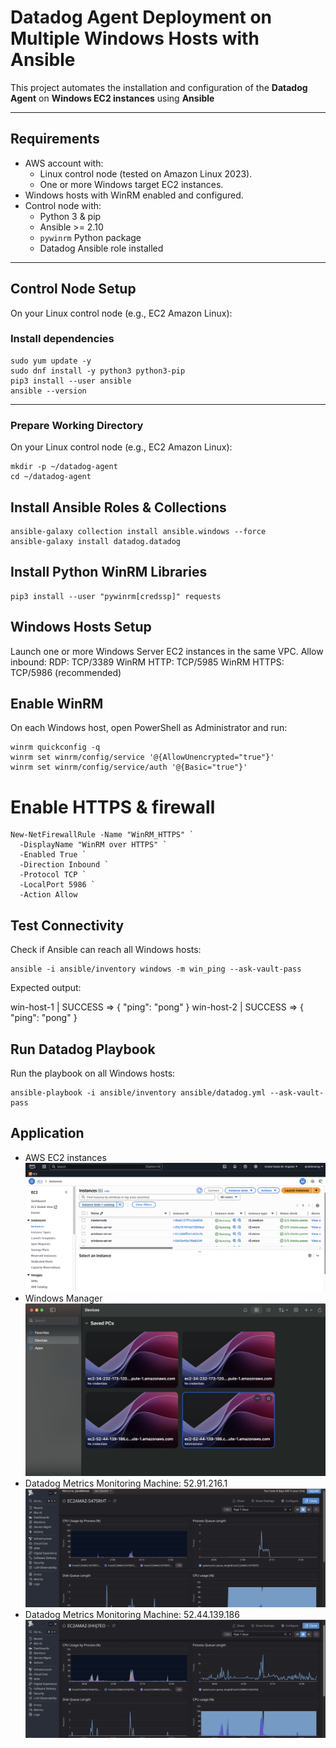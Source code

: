 # Datadog Agent Deployment on Multiple Windows Hosts with Ansible

This project automates the installation and configuration of the **Datadog Agent** on **Windows EC2 instances** using **Ansible**   

---

## Requirements

- AWS account with:
  - Linux control node (tested on Amazon Linux 2023).
  - One or more Windows target EC2 instances.
- Windows hosts with WinRM enabled and configured.
- Control node with:
  - Python 3 & pip
  - Ansible >= 2.10
  - `pywinrm` Python package
  - Datadog Ansible role installed

---

## Control Node Setup

On your Linux control node (e.g., EC2 Amazon Linux):

### Install dependencies
```
sudo yum update -y
sudo dnf install -y python3 python3-pip
pip3 install --user ansible
ansible --version 
```

---

### Prepare Working Directory

On your Linux control node (e.g., EC2 Amazon Linux):

```
mkdir -p ~/datadog-agent
cd ~/datadog-agent
```

##  Install Ansible Roles & Collections

```
ansible-galaxy collection install ansible.windows --force
ansible-galaxy install datadog.datadog
```

## Install Python WinRM Libraries

``` 
pip3 install --user "pywinrm[credssp]" requests
```

##  Windows Hosts Setup

Launch one or more Windows Server EC2 instances in the same VPC.
Allow inbound:
RDP: TCP/3389
WinRM HTTP: TCP/5985
WinRM HTTPS: TCP/5986 (recommended)

## Enable WinRM
On each Windows host, open PowerShell as Administrator and run:
```
winrm quickconfig -q
winrm set winrm/config/service '@{AllowUnencrypted="true"}'
winrm set winrm/config/service/auth '@{Basic="true"}'
```

# Enable HTTPS & firewall
```
New-NetFirewallRule -Name "WinRM_HTTPS" `
  -DisplayName "WinRM over HTTPS" `
  -Enabled True `
  -Direction Inbound `
  -Protocol TCP `
  -LocalPort 5986 `
  -Action Allow
```

## Test Connectivity
Check if Ansible can reach all Windows hosts:

```
ansible -i ansible/inventory windows -m win_ping --ask-vault-pass
```

Expected output:

win-host-1 | SUCCESS => { "ping": "pong" }
win-host-2 | SUCCESS => { "ping": "pong" }

## Run Datadog Playbook
Run the playbook on all Windows hosts:

```
ansible-playbook -i ansible/inventory ansible/datadog.yml --ask-vault-pass
```
## Application
- AWS EC2 instances
![aws](images/ec2-instances.png)
- Windows Manager
![windows](images/windows-manager.png)
- Datadog Metrics Monitoring Machine: 52.91.216.1 
![datadog](images/datadog-ec2-dashboard.png) 
- Datadog Metrics Monitoring Machine: 52.44.139.186 
![datadog](images/datadog-ec2-metrics.png)